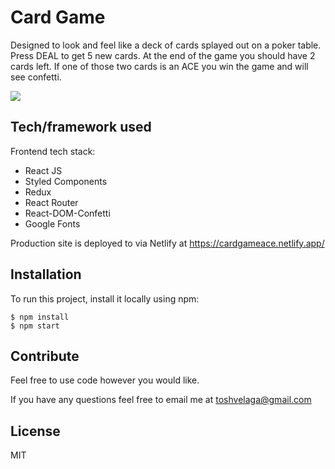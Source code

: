 # Card Game

Designed to look and feel like a deck of cards splayed out on a poker table. Press DEAL to get 5 new cards. At the end of the game you should have 2 cards left. If one of those two cards is an ACE you win the game and will see confetti.

<span style="display:block" class="note">

  <img src="https://voiceblasts1.s3.amazonaws.com/cards.png">

</span>

## Tech/framework used

Frontend tech stack:

- React JS
- Styled Components
- Redux
- React Router
- React-DOM-Confetti
- Google Fonts

Production site is deployed to via Netlify at https://cardgameace.netlify.app/

## Installation

To run this project, install it locally using npm:

```
$ npm install
$ npm start
```

## Contribute

Feel free to use code however you would like.

If you have any questions feel free to email me at toshvelaga@gmail.com

## License

MIT 
